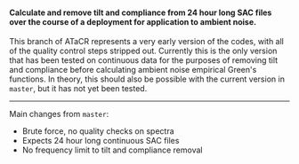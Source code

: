 #### Calculate and remove tilt and compliance from 24 hour long SAC files over the course of a deployment for application to ambient noise.

This branch of ATaCR represents a very early version of the codes, with all of the quality control steps stripped out. Currently this is the only version that has been tested on continuous data for the purposes of removing tilt and compliance before calculating ambient noise empirical Green's functions. In theory, this should also be possible with the current version in `master`, but it has not yet been tested.

---

Main changes from `master`:
- Brute force, no quality checks on spectra
- Expects 24 hour long continuous SAC files
- No frequency limit to tilt and compliance removal